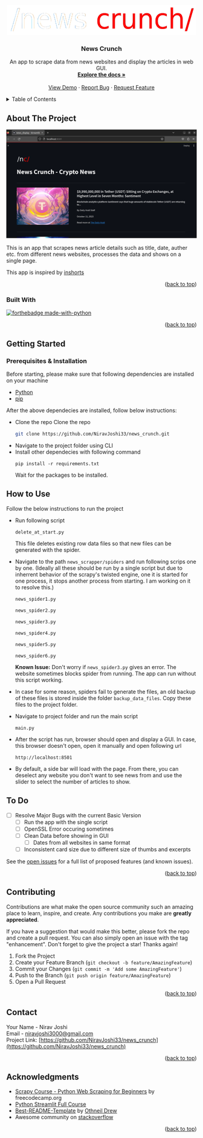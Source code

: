 
<!-- PROJECT LOGO -->
<br />
<div align="center">
  <a href="[news_crunch](https://github.com/NiravJoshi33/news_crunch)">
    <img src="https://github.com/NiravJoshi33/news_crunch/blob/main/nc_long_logo.png" alt="Logo" width="500" height="80">
  </a>

<h3 align="center">News Crunch</h3>

  <p align="center">
    An app to scrape data from news websites and display the articles in web GUI. 
    <br />
    <a href="https://github.com/NiravJoshi33/news_crunch"><strong>Explore the docs »</strong></a>
    <br />
    <br />
    <a href="https://github.com/NiravJoshi33/news_crunch">View Demo</a>
    ·
    <a href="https://github.com/NiravJoshi33/news_crunch/issues">Report Bug</a>
    ·
    <a href="https://github.com/NiravJoshi33/news_crunch/issues">Request Feature</a>
  </p>
</div>



<!-- TABLE OF CONTENTS -->
<details>
  <summary>Table of Contents</summary>
  <ol>
    <li>
      <a href="#about-the-project">About The Project</a>
      <ul>
        <li><a href="#built-with">Built With</a></li>
      </ul>
    </li>
    <li>
      <a href="#getting-started">Getting Started</a>
      <ul>
        <li><a href="#prerequisites">Prerequisites</a></li>
        <li><a href="#installation">Installation</a></li>
      </ul>
    </li>
    <li><a href="#usage">Usage</a></li>
    <li><a href="#roadmap">Roadmap</a></li>
    <li><a href="#contributing">Contributing</a></li>
    <li><a href="#license">License</a></li>
    <li><a href="#contact">Contact</a></li>
    <li><a href="#acknowledgments">Acknowledgments</a></li>
  </ol>
</details>



<!-- ABOUT THE PROJECT -->
## About The Project

![Product Name Screen Shot](https://github.com/NiravJoshi33/news_crunch/blob/main/app_screenshot.png)

This is an app that scrapes news article details such as title, date, auther etc. from different news websites, processes the data and shows on a single page. 

This app is inspired by [inshorts](https://m.inshorts.com/en/read)

<p align="right">(<a href="#readme-top">back to top</a>)</p>



### Built With

[![forthebadge made-with-python](http://ForTheBadge.com/images/badges/made-with-python.svg)](https://www.python.org/)


<p align="right">(<a href="#readme-top">back to top</a>)</p>



<!-- GETTING STARTED -->
## Getting Started



### Prerequisites & Installation

Before starting, please make sure that following dependencies are installed on your machine
* [Python](https://www.python.org/downloads/)
* [pip](https://pypi.org/project/pip/)

After the above dependecies are installed, follow below instructions:
* Clone the repo
  Clone the repo
   ```sh
   git clone https://github.com/NiravJoshi33/news_crunch.git
   ```
* Navigate to the project folder using CLI
* Install other dependecies with following command
  ````
  pip install -r requirements.txt
  ````
  Wait for the packages to be installed.


<!-- USAGE EXAMPLES -->
## How to Use

Follow the below instructions to run the project

* Run following script
  ```
  delete_at_start.py
  ```
  This file deletes existing row data files so that new files can be generated with the spider.
* Navigate to the path `news_scrapper/spiders` and run following scrips one by one. (Ideally all these should be run by a single script but due to inherrent behavior of the scrapy's twisted engine, one it is started for one process, it stops another process from starting. I am working on it to resolve this.)
  ```
  news_spider1.py
  ```
  ```
  news_spider2.py
  ```
    ```
  news_spider3.py
  ```
    ```
  news_spider4.py
  ```
    ```
  news_spider5.py
  ```
    ```
  news_spider6.py
  ```
  **Known Issue:** Don't worry if `news_spider3.py` gives an error. The website sometimes blocks spider from running. The app can run without this script working.

* In case for some reason, spiders fail to generate the files, an old backup of these files is stored inside the folder `backup_data_files`. Copy these files to the project folder.
* Navigate to project folder and run the main script
  ```
  main.py
  ```
* After the script has run, browser should open and display a GUI. In case, this browser doesn't open, open it manually and open following url
  ```
  http://localhost:8501
  ```
* By default, a side bar will load with the page. From there, you can deselect any website you don't want to see news from and use the slider to select the number of articles to show.

<!-- ROADMAP -->
## To Do

- [ ] Resolve Major Bugs with the current Basic Version
  - [ ] Run the app with the single script
  - [ ] OpenSSL Error occuring sometimes
  - [ ] Clean Data before showing in GUI
    - [ ] Dates from all websites in same format
  - [ ] Inconsistent card size due to different size of thumbs and excerpts

See the [open issues](https://github.com/NiravJoshi33/news_crunch/issues) for a full list of proposed features (and known issues).

<p align="right">(<a href="#readme-top">back to top</a>)</p>



<!-- CONTRIBUTING -->
## Contributing

Contributions are what make the open source community such an amazing place to learn, inspire, and create. Any contributions you make are **greatly appreciated**.

If you have a suggestion that would make this better, please fork the repo and create a pull request. You can also simply open an issue with the tag "enhancement".
Don't forget to give the project a star! Thanks again!

1. Fork the Project
2. Create your Feature Branch (`git checkout -b feature/AmazingFeature`)
3. Commit your Changes (`git commit -m 'Add some AmazingFeature'`)
4. Push to the Branch (`git push origin feature/AmazingFeature`)
5. Open a Pull Request

<p align="right">(<a href="#readme-top">back to top</a>)</p>

<!-- CONTACT -->
## Contact

Your Name - Nirav Joshi \
Email - niravjoshi3000@gmail.com \
Project Link: [https://github.com/NiravJoshi33/news_crunch](https://github.com/NiravJoshi33/news_crunch)

<p align="right">(<a href="#readme-top">back to top</a>)</p>



<!-- ACKNOWLEDGMENTS -->
## Acknowledgments

* [Scrapy Course - Python Web Scraping for Beginners](https://www.youtube.com/watch?v=mBoX_JCKZTE&pp=ygUNc2NyYXB5IGNvdXJzZQ%3D%3D) by freecodecamp.org
* [Python Streamlit Full Course](https://www.youtube.com/watch?v=RjiqbTLW9_E&list=PLa6CNrvKM5QU7AjAS90zCMIwi9RTFNIIW)
* [Best-README-Template](https://github.com/othneildrew/Best-README-Template) by [Othneil Drew](https://github.com/othneildrew)
* Awesome community on [stackoverflow](https://stackoverflow.com/)

<p align="right">(<a href="#readme-top">back to top</a>)</p>



<!-- MARKDOWN LINKS & IMAGES -->
<!-- https://www.markdownguide.org/basic-syntax/#reference-style-links -->
[contributors-shield]: https://img.shields.io/github/contributors/NiravJoshi33/news_crunch.svg?style=for-the-badge
[contributors-url]: https://github.com/NiravJoshi33/news_crunch/graphs/contributors
[forks-shield]: https://img.shields.io/github/forks/NiravJoshi33/news_crunch.svg?style=for-the-badge
[forks-url]: https://github.com/NiravJoshi33/news_crunch/network/members
[stars-shield]: https://img.shields.io/github/stars/NiravJoshi33/news_crunch.svg?style=for-the-badge
[stars-url]: https://github.com/NiravJoshi33/news_crunch/stargazers
[issues-shield]: https://img.shields.io/github/issues/NiravJoshi33/news_crunch.svg?style=for-the-badge
[issues-url]: https://github.com/NiravJoshi33/news_crunch/issues
[license-shield]: https://img.shields.io/github/license/NiravJoshi33/news_crunch.svg?style=for-the-badge
[license-url]: https://github.com/NiravJoshi33/news_crunch/blob/master/LICENSE.txt
[linkedin-shield]: https://img.shields.io/badge/-LinkedIn-black.svg?style=for-the-badge&logo=linkedin&colorB=555
[linkedin-url]: https://linkedin.com/in/linkedin_username
[product-screenshot]: images/screenshot.png
[Next.js]: https://img.shields.io/badge/next.js-000000?style=for-the-badge&logo=nextdotjs&logoColor=white
[Next-url]: https://nextjs.org/
[React.js]: https://img.shields.io/badge/React-20232A?style=for-the-badge&logo=react&logoColor=61DAFB
[React-url]: https://reactjs.org/
[Vue.js]: https://img.shields.io/badge/Vue.js-35495E?style=for-the-badge&logo=vuedotjs&logoColor=4FC08D
[Vue-url]: https://vuejs.org/
[Angular.io]: https://img.shields.io/badge/Angular-DD0031?style=for-the-badge&logo=angular&logoColor=white
[Angular-url]: https://angular.io/
[Svelte.dev]: https://img.shields.io/badge/Svelte-4A4A55?style=for-the-badge&logo=svelte&logoColor=FF3E00
[Svelte-url]: https://svelte.dev/
[Laravel.com]: https://img.shields.io/badge/Laravel-FF2D20?style=for-the-badge&logo=laravel&logoColor=white
[Laravel-url]: https://laravel.com
[Bootstrap.com]: https://img.shields.io/badge/Bootstrap-563D7C?style=for-the-badge&logo=bootstrap&logoColor=white
[Bootstrap-url]: https://getbootstrap.com
[JQuery.com]: https://img.shields.io/badge/jQuery-0769AD?style=for-the-badge&logo=jquery&logoColor=white
[JQuery-url]: https://jquery.com 
